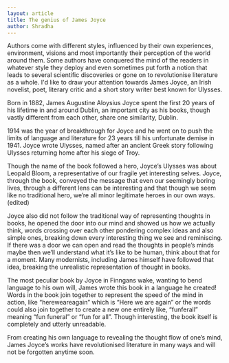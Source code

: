 ```yaml
---
layout: article
title: The genius of James Joyce
author: Shradha
---
```


Authors come with different styles, influenced by their own experiences, environment, visions and most importantly their perception of the world around them. Some authors have conquered the mind of the readers in whatever style they deploy and even sometimes put forth a notion that leads to several scientific discoveries or gone on to revolutionise literature as a whole. I'd like to draw your attention towards James Joyce, an Irish novelist, poet, literary critic and a short story writer best known for Ulysses.

Born in 1882, James Augustine Aloysius Joyce spent the first 20 years of his lifetime in and around Dublin, an important city as his books, though vastly different from each other, share one similarity, Dublin. 

1914 was the year of breakthrough for Joyce and he went on to push the limits of language and literature for 23 years till his unfortunate demise in 1941. Joyce wrote Ulysses, named after an ancient Greek story following Ulysses returning home after his siege of Troy.

Though the name of the book followed a hero, Joyce’s Ulysses was about Leopald Bloom, a representative of our fragile yet interesting selves. Joyce, through the book, conveyed the message that even our seemingly boring lives, through a different lens can be interesting and that though we seem like no traditional hero, we’re all minor legitimate heroes in our own ways. (edited)

Joyce also did not follow the traditional way of representing thoughts in books, he opened the door into our mind and showed us how we actually think, words crossing over each other pondering complex ideas and also simple ones, breaking down every interesting thing we see and reminiscing. If there was a door we can open and read the thoughts in people’s minds maybe then we’ll understand what it’s like to be human, think about that for a moment. Many modernists, including James himself have followed that idea, breaking the unrealistic representation of thought in books. 

The most peculiar book by Joyce in Finngans wake, wanting to bend language to his own will, James wrote this book in a language he created! Words in the book join together to represent the speed of the mind in action, like “hereweareagain” which is “Here we are again” or the words could also join together to create a new one entirely like, “funferall” meaning “fun funeral” or “fun for all”. Though interesting, the book itself is completely and utterly unreadable.

From creating his own language to revealing the thought flow of one’s mind, James Joyce’s works have revolutionised literature in many ways and will not be forgotten anytime soon. 